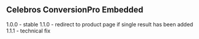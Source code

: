 Celebros ConversionPro Embedded
-------------------------------
1.0.0 - stable
1.1.0 - redirect to product page if single result has been added
1.1.1 - technical fix